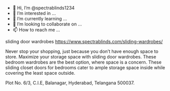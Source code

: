 - 👋 Hi, I’m @spectrablinds1234
- 👀 I’m interested in ...
- 🌱 I’m currently learning ...
- 💞️ I’m looking to collaborate on ...
- 📫 How to reach me ...

<!---
spectrablinds1234/spectrablinds1234 is a ✨ special ✨ repository because its `README.md` (this file) appears on your GitHub profile.
You can click the Preview link to take a look at your changes.
--->
sliding door wardrobes
https://www.spectrablinds.com/sliding-wardrobes/

Never stop your shopping, just because you don’t have enough space to store. Maximize your storage space with sliding door wardrobes. These bedroom wardrobes are the best option, where space is a concern. These sliding closet doors for bedrooms cater to ample storage space inside while covering the least space outside.

Plot No. 6/3, C.I.E,  Balanagar, Hyderabad, Telangana 500037.
